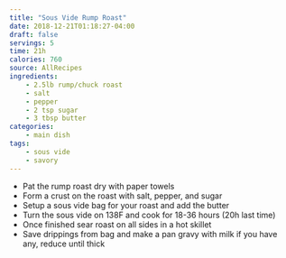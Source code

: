 ```yaml
---
title: "Sous Vide Rump Roast"
date: 2018-12-21T01:18:27-04:00
draft: false
servings: 5
time: 21h
calories: 760
source: AllRecipes
ingredients:
    - 2.5lb rump/chuck roast
    - salt
    - pepper
    - 2 tsp sugar
    - 3 tbsp butter
categories:
    - main dish
tags:
    - sous vide
    - savory
---
```


* Pat the rump roast dry with paper towels
* Form a crust on the roast with salt, pepper, and sugar
* Setup a sous vide bag for your roast and add the butter
* Turn the sous vide on 138F and cook for 18-36 hours (20h last time)
* Once finished sear roast on all sides in a hot skillet
* Save drippings from bag and make a pan gravy with milk if you have any, reduce until thick
